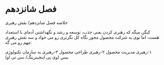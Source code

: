 # فصل شانزدهم
خلاصه فصل شانزدهم/ نقش رهبری

کیگن میگه که رهبری کردن یعنی جذب، توسعه و رشد و نگهداشتن آدمای با استعداد هست، اما توی یه شرکت محصول محور نگاه کل نگرتری رو می خواد و سه نقش رهبری مهم رو می گه:

١-رهبری مدیریت محصول
٢-رهبری طراحی محصول
٣-رهبری یه سازمان تکنولوژی بیس (وی پی اینجینرینگ/ سی تی او)